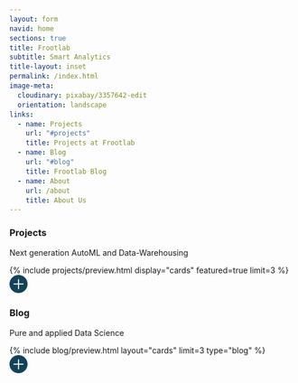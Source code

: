```yaml
---
layout: form
navid: home
sections: true
title: Frootlab
subtitle: Smart Analytics
title-layout: inset
permalink: /index.html
image-meta:
  cloudinary: pixabay/3357642-edit
  orientation: landscape
links:
  - name: Projects
    url: "#projects"
    title: Projects at Frootlab
  - name: Blog
    url: "#blog"
    title: Frootlab Blog
  - name: About
    url: /about
    title: About Us
---
```

<section class="dark-grey" id="projects">
  <h3><b>Projects</b></h3>
  <p>Next generation AutoML and Data-Warehousing</p>
</section>
<section class="white">{% include projects/preview.html display="cards" featured=true limit=3 %}</section>
<section class="grey">
<a href="/projects" title="Projects"><img src="/images/svg/plus-ocean.svg" alt="plus" style="width: 2rem;"></a>
</section>

<section class="dark-grey" id="blog">
  <h3><b>Blog</b></h3>
  <p>Pure and applied Data Science</p>
</section>
<section class="grey">{% include blog/preview.html layout="cards" limit=3 type="blog" %}</section>
<section class="grey">
  <a href="/blog" title="Blog"><img src="/images/svg/plus-ocean.svg" alt="plus" style="width: 2rem;"></a>
</section>

<section></section>
